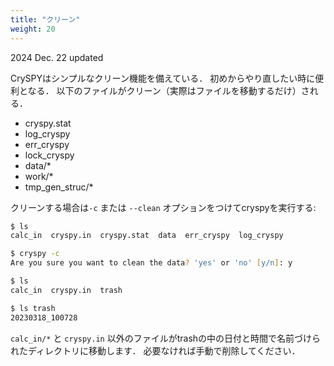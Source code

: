 ```yaml
---
title: "クリーン"
weight: 20
---
```


2024 Dec. 22 updated


CrySPYはシンプルなクリーン機能を備えている．
初めからやり直したい時に便利となる．
以下のファイルがクリーン（実際はファイルを移動するだけ）される．

- cryspy.stat
- log_cryspy
- err_cryspy
- lock_cryspy
- data/*
- work/*
- tmp_gen_struc/*

クリーンする場合は`-c` または `--clean` オプションをつけてcryspyを実行する:

``` zsh
$ ls
calc_in  cryspy.in  cryspy.stat  data  err_cryspy  log_cryspy
```

``` zsh
$ cryspy -c
Are you sure you want to clean the data? 'yes' or 'no' [y/n]: y
```

``` zsh
$ ls
calc_in  cryspy.in  trash
```

``` zsh
$ ls trash
20230318_100728
```

`calc_in/*` と `cryspy.in` 以外のファイルがtrashの中の日付と時間で名前づけられたディレクトリに移動します．
必要なければ手動で削除してください．